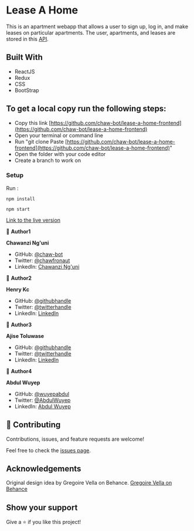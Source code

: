 # Lease A Home

This is an apartment webapp that allows a user to sign up, log in, and make leases on particular apartments. The user, apartments, and leases are stored in this [API](https://lease-a-home-api.herokuapp.com/apartments).

## Built With

- ReactJS
- Redux
- CSS
- BootStrap

## To get a local copy run the following steps:
- Copy this link [https://github.com/chaw-bot/lease-a-home-frontend](https://github.com/chaw-bot/lease-a-home-frontend)
- Open your terminal or command line
- Run "git clone Paste [https://github.com/chaw-bot/lease-a-home-frontend](https://github.com/chaw-bot/lease-a-home-frontend)"
- Open the folder with your code editor
- Create a branch to work on

### Setup

Run :

```
npm install
```

```
npm start
```

[Link to the live version](https://lease-a-home.netlify.app/)


👤 **Author1**

**Chawanzi Ng'uni**
- GitHub: [@chaw-bot](https://github.com/chaw-bot)
- Twitter: [@chawfronaut](https://twitter.com/chawfronaut)
- LinkedIn: [Chawanzi Ng'uni](https://www.linkedin.com/in/chawanzi-ng-uni-449328212/) 

👤 **Author2**

**Henry Kc**
- GitHub: [@githubhandle](https://github.com/HENRYKC24)
- Twitter: [@twitterhandle](https://twitter.com/henrykc24)
- LinkedIn: [LinkedIn](https://linkedin.com/in/henry-kc)


👤 **Author3**

**Ajise Toluwase**
- GitHub: [@githubhandle](https://github.com/Whoistolu)
- Twitter: [@twitterhandle](https://twitter.com/Littletolu)
- LinkedIn: [LinkedIn](https://www.linkedin.com/in/toluwase-ajise-9b40411b2/)


👤 **Author4**

**Abdul Wuyep**

- GitHub: [@wuyepabdul](https://github.com/wuyepabdul)
- Twitter: [@AbdulWuyep](https://twitter.com/AbdulWuyep)
- LinkedIn: [Abdul Wuyep](https://www.linkedin.com/in/abdul-wuyep/)



## 🤝 Contributing

Contributions, issues, and feature requests are welcome!

Feel free to check the [issues page](https://github.com/chaw-bot/lease-a-home-frontend/issues).


## Acknowledgements
Original design idea by Gregoire Vella on Behance.
[Gregoire Vella on Behance](https://creativecommons.org/licenses/by-nc/4.0/)

## Show your support

Give a ⭐️ if you like this project!
